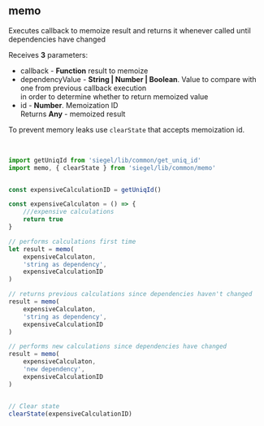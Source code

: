 ## memo

Executes callback to memoize result and returns it whenever called until dependencies have changed<br />

Receives **3** parameters:<br />
- callback - **Function** result to memoize<br />
- dependencyValue - **String | Number | Boolean**. Value to compare with one from previous callback execution<br />
    in order to determine whether to return memoized value<br />
- id - **Number**. Memoization ID<br />
Returns **Any** - memoized result<br />

To prevent memory leaks use `clearState` that accepts memoization id.


<br />

```ts
import getUniqId from 'siegel/lib/common/get_uniq_id'
import memo, { clearState } from 'siegel/lib/common/memo'


const expensiveCalculationID = getUniqId()

const expensiveCalculaton = () => {
    ///expensive calculations
    return true
}

// performs calculations first time
let result = memo(
    expensiveCalculaton,
    'string as dependency',
    expensiveCalculationID
)

// returns previous calculations since dependencies haven't changed
result = memo(
    expensiveCalculaton,
    'string as dependency',
    expensiveCalculationID
)

// performs new calculations since dependencies have changed
result = memo(
    expensiveCalculaton,
    'new dependency',
    expensiveCalculationID
)


// Clear state
clearState(expensiveCalculationID)
```